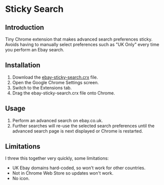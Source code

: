 # Sticky Search

## Introduction

Tiny Chrome extension that makes advanced search preferences sticky. Avoids
having to manually select preferences such as "UK Only" every time you perform
an Ebay search.

## Installation

1. Download the [ebay-sticky-search.crx](https://github.com/kzar/ebay-sticky-search/raw/master/ebay-sticky-search.crx) file.
2. Open the Google Chrome Settings screen.
3. Switch to the Extensions tab.
4. Drag the ebay-sticky-search.crx file onto Chrome.

## Usage

1. Perform an advanced search on ebay.co.uk.
2. Further searches will re-use the selected search preferences until the
   advanced search page is next displayed or Chrome is restarted.

## Limitations

I threw this together very quickly, some limitations:

- UK Ebay domains hard-coded, so won't work for other countries.
- Not in Chrome Web Store so updates won't work.
- No icon.
